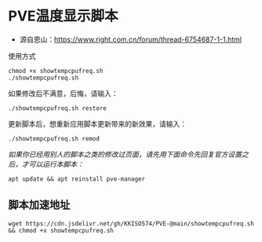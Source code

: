 # PVE温度显示脚本

- 源自恩山：https://www.right.com.cn/forum/thread-6754687-1-1.html


使用方式
```
chmod +x showtempcpufreq.sh
./showtempcpufreq.sh
```
如果修改后不满意，后悔，请输入：
```
./showtempcpufreq.sh restore
```
更新脚本后，想重新应用脚本更新带来的新效果，请输入：
```
./showtempcpufreq.sh remod
```
*如果你已经用别人的脚本之类的修改过页面，请先用下面命令先回复官方设置之后，才可以运行本脚本：*
```
apt update && apt reinstall pve-manager
```
## 脚本加速地址
```
wget https://cdn.jsdelivr.net/gh/KKISO574/PVE-@main/showtempcpufreq.sh && chmod +x showtempcpufreq.sh
```
